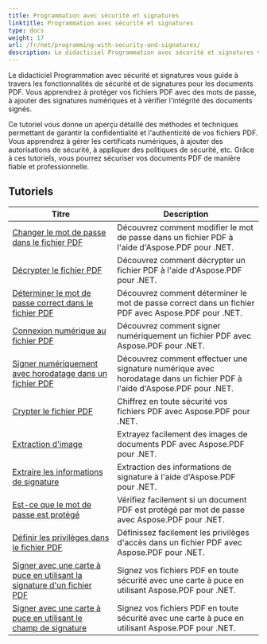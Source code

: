```yaml
---
title: Programmation avec sécurité et signatures
linktitle: Programmation avec sécurité et signatures
type: docs
weight: 17
url: /fr/net/programming-with-security-and-signatures/
description: Le didacticiel Programmation avec sécurité et signatures vous apprend à sécuriser et signer vos documents PDF, garantissant ainsi confidentialité et authenticité.
---
```

Le didacticiel Programmation avec sécurité et signatures vous guide à travers les fonctionnalités de sécurité et de signatures pour les documents PDF. Vous apprendrez à protéger vos fichiers PDF avec des mots de passe, à ajouter des signatures numériques et à vérifier l'intégrité des documents signés.

Ce tutoriel vous donne un aperçu détaillé des méthodes et techniques permettant de garantir la confidentialité et l'authenticité de vos fichiers PDF. Vous apprendrez à gérer les certificats numériques, à ajouter des autorisations de sécurité, à appliquer des politiques de sécurité, etc. Grâce à ces tutoriels, vous pourrez sécuriser vos documents PDF de manière fiable et professionnelle.

## Tutoriels
| Titre | Description |
| --- | --- | 
| [Changer le mot de passe dans le fichier PDF](./change-password/) | Découvrez comment modifier le mot de passe dans un fichier PDF à l'aide d'Aspose.PDF pour .NET. |  
| [Décrypter le fichier PDF](./decrypt/) | Découvrez comment décrypter un fichier PDF à l'aide d'Aspose.PDF pour .NET. |  
| [Déterminer le mot de passe correct dans le fichier PDF](./determine-correct-password/) | Découvrez comment déterminer le mot de passe correct dans un fichier PDF avec Aspose.PDF pour .NET. |  
| [Connexion numérique au fichier PDF](./digitally-sign/) | Découvrez comment signer numériquement un fichier PDF avec Aspose.PDF pour .NET. |  
| [Signer numériquement avec horodatage dans un fichier PDF](./digitally-sign-with-time-stamp/) | Découvrez comment effectuer une signature numérique avec horodatage dans un fichier PDF à l'aide d'Aspose.PDF pour .NET. |  
| [Crypter le fichier PDF](./encrypt/) | Chiffrez en toute sécurité vos fichiers PDF avec Aspose.PDF pour .NET. |  
| [Extraction d'image](./extracting-image/) | Extrayez facilement des images de documents PDF avec Aspose.PDF pour .NET. |  
| [Extraire les informations de signature](./extract-signature-info/) | Extraction des informations de signature à l'aide d'Aspose.PDF pour .NET. |  
| [Est-ce que le mot de passe est protégé](./is-password-protected/) | Vérifiez facilement si un document PDF est protégé par mot de passe avec Aspose.PDF pour .NET. |  
| [Définir les privilèges dans le fichier PDF](./set-privileges/) | Définissez facilement les privilèges d'accès dans un fichier PDF avec Aspose.PDF pour .NET. |  
| [Signer avec une carte à puce en utilisant la signature d'un fichier PDF](./sign-with-smart-card-using-pdf-file-signature/) | Signez vos fichiers PDF en toute sécurité avec une carte à puce en utilisant Aspose.PDF pour .NET. |  
| [Signer avec une carte à puce en utilisant le champ de signature](./sign-with-smart-card-using-signature-field/) | Signez vos fichiers PDF en toute sécurité avec une carte à puce en utilisant Aspose.PDF pour .NET. |  